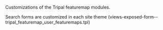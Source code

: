 Customizations of the Tripal featuremap modules. 

Search forms are customized in each site theme 
(views-exposed-form--tripal_featuremap_user_featuremaps.tpl)

